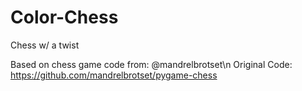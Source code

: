 # Color-Chess
Chess w/ a twist

Based on chess game code from: @mandrelbrotset\n
Original Code: https://github.com/mandrelbrotset/pygame-chess

